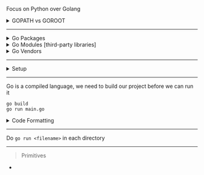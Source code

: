 Focus on Python over Golang

<details>
<summary>GOPATH vs GOROOT</summary>

Installing Golang via Homebrew automatically generates two directories critical to running Go:
- `GOROOT` ( /usr/local/go ): 
    
    The Go "root" directory contains <ins> **Go's source code**</ins>. Homebrew will automatically register this path for you; there's little reason to mess around in here unless you're a Go contributor or if you're attempting to run multiple versions of Go.
- `GOPATH` ( /Users/toddbirchard/go ): 
    
    Unlike most programming languages, Go takes an opinionated stance that <ins> **all projects** </ins>  and dependencies of the language <ins> **should exist in a single directory known as the GOPATH**</ins> . Any time we develop a Go project or install a third-party module, the actions taken ultimately happen inside this directory
    
</details>

---
<details>
<summary>Go Packages</summary>

- Go programs are made up of "packages," which mirror packaging concepts in other programming languages (think modules in Python or packages in Java). 

- Every Golang program contains a **package called**  `main`, which serves as the project's entry point.


To make the package available to other apps, we need to install corresponding package in to `go runtime`
```
cd <package_name>
go install
```
- It will be stored in `User/ayush/go/pkg/<os_type>/<project_name>`
- For mac, os_type is `darwin_amd64`
    - `<package_name>.a` file is generated | Compiled package, linkable
    - The package is now avaible in `main.go`

---

</details>
<details>
<summary>Go Modules [third-party libraries]</summary>

Go modules are third-party libraries installed by Go. Modules are essentially projects which have been published for general use as dependencies in your projects.

</details>
<details>
<summary>Go Vendors</summary>

While modules can be installed to the `/pkg/mod` directory for global use, **source projects** can contain their **own versions of these modules to avoid clashing dependency** versions between projects (**similar to Python virtual environments**). While not required, you can choose to keep module versions project-specific (we will do this in our example).
</details>

---
<details>
<summary>Setup</summary>

#### Add GOPATH to your PATH
```
vim ~/.zshrc
export GOPATH=/Users/ayush/go
export PATH=$PATH:$GOPATH
export PATH=$PATH:$GOPATH/bin
source ~/.zshrc
sudo chmod 777 /bin/goimports
```
- Copy project from `/usr/local/go/src` to `/Users/ayush/go/src/`
### Change VS Code Settings
```
"go.gopath": "/Users/ayush/go",
"go.toolsGopath": "/Users/ayush/go",
```
- Clone project in the `User/ayush/go/src`
#### Initialize our project as a Go module
```
go mod init github.com/aroraayush/golang-data-structures
```
#### Output
`go: creating new go.mod: module github.com/aroraayush/golang-data-structures`
- A new file will appear in your directory called `go.mod`
    - `go.mod` contains information about our module for others, such as the module name and Go version it is intended for

</details>

---
Go is a compiled language, we need to build our project before we can run it 
```
go build
go run main.go
```
<details>
<summary>Code Formatting</summary>
    
    go fmt
</details>

---
Do `go run <filename>` in each directory

---
> Primitives
-
